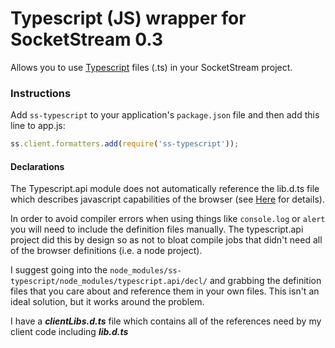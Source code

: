 # Typescript (JS) wrapper for SocketStream 0.3

Allows you to use [Typescript](http://www.typescriptlang.org/) files (.ts) in your SocketStream project.

### Instructions

Add `ss-typescript` to your application's `package.json` file and then add this line to app.js:

```javascript
ss.client.formatters.add(require('ss-typescript'));
```


#### Declarations
The Typescript.api module does not automatically reference the lib.d.ts file which describes javascript capabilities of the browser
(see [Here](https://npmjs.org/package/typescript.api#declarations) for details).

In order to avoid compiler errors when using things like ```console.log``` or ```alert``` you will need to include the definition files manually.
The typescript.api project did this by design so as not to bloat compile jobs that didn't need all of the browser definitions (i.e. a node project).

I suggest going into the ```node_modules/ss-typescript/node_modules/typescript.api/decl/``` and grabbing the definition files that you care about and reference them
in your own files.  This isn't an ideal solution, but it works around the problem.

I have a ***clientLibs.d.ts*** file which contains all of the references need by my client code including ***lib.d.ts***
